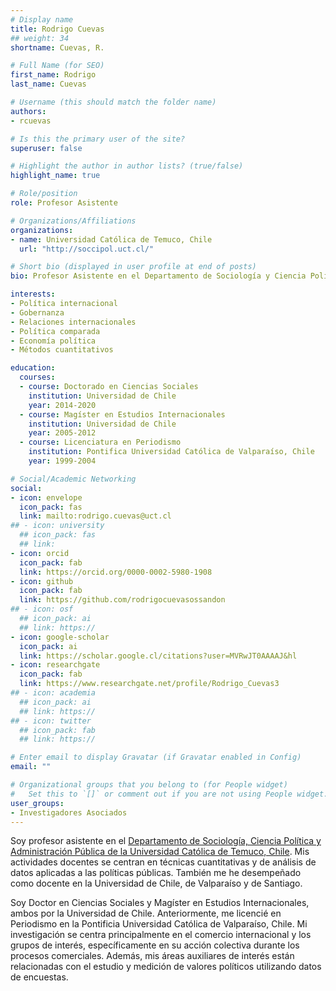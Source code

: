 ```yaml
---
# Display name
title: Rodrigo Cuevas
## weight: 34
shortname: Cuevas, R.

# Full Name (for SEO)
first_name: Rodrigo
last_name: Cuevas

# Username (this should match the folder name)
authors:
- rcuevas

# Is this the primary user of the site?
superuser: false

# Highlight the author in author lists? (true/false)
highlight_name: true

# Role/position
role: Profesor Asistente

# Organizations/Affiliations
organizations:
- name: Universidad Católica de Temuco, Chile
  url: "http://soccipol.uct.cl/"

# Short bio (displayed in user profile at end of posts)
bio: Profesor Asistente en el Departamento de Sociología y Ciencia Política en la Universidad Católica de Temuco, Chile. Investigador Asociado en Training Data Lab, Chile.

interests:
- Política internacional
- Gobernanza
- Relaciones internacionales
- Política comparada
- Economía política
- Métodos cuantitativos

education:
  courses:
  - course: Doctorado en Ciencias Sociales
    institution: Universidad de Chile
    year: 2014-2020
  - course: Magíster en Estudios Internacionales
    institution: Universidad de Chile
    year: 2005-2012
  - course: Licenciatura en Periodismo
    institution: Pontifica Universidad Católica de Valparaíso, Chile
    year: 1999-2004

# Social/Academic Networking
social:
- icon: envelope
  icon_pack: fas
  link: mailto:rodrigo.cuevas@uct.cl
## - icon: university
  ## icon_pack: fas
  ## link: 
- icon: orcid
  icon_pack: fab
  link: https://orcid.org/0000-0002-5980-1908
- icon: github
  icon_pack: fab
  link: https://github.com/rodrigocuevasossandon
## - icon: osf
  ## icon_pack: ai
  ## link: https://
- icon: google-scholar
  icon_pack: ai
  link: https://scholar.google.cl/citations?user=MVRwJT0AAAAJ&hl
- icon: researchgate
  icon_pack: fab
  link: https://www.researchgate.net/profile/Rodrigo_Cuevas3
## - icon: academia
  ## icon_pack: ai
  ## link: https://
## - icon: twitter
  ## icon_pack: fab
  ## link: https://

# Enter email to display Gravatar (if Gravatar enabled in Config)
email: ""

# Organizational groups that you belong to (for People widget)
#   Set this to `[]` or comment out if you are not using People widget.
user_groups:
- Investigadores Asociados
---
```


Soy profesor asistente en el [Departamento de Sociología, Ciencia Política y Administración Pública de la Universidad Católica de Temuco, Chile](https://soccipol.uct.cl/). Mis actividades docentes se centran en técnicas cuantitativas y de análisis de datos aplicadas a las políticas públicas. También me he desempeñado como docente en la Universidad de Chile, de Valparaíso y de Santiago.

Soy Doctor en Ciencias Sociales y Magíster en Estudios Internacionales, ambos por la Universidad de Chile. Anteriormente, me licencié en Periodismo en la Pontificia Universidad Católica de Valparaíso, Chile. Mi investigación se centra principalmente en el comercio internacional y los grupos de interés, específicamente en su acción colectiva durante los procesos comerciales. Además, mis áreas auxiliares de interés están relacionadas con el estudio y medición de valores políticos utilizando datos de encuestas.